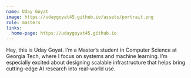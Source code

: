 ```yaml
---
name: Uday Goyat
image: https://udaygoyat45.github.io/assets/portrait.png
role: masters
links:
  home-page: https://udaygoyat45.github.io
---
```


Hey, this is Uday Goyat. I’m a Master’s student in Computer Science at Georgia Tech, where I focus on systems and machine learning. I’m especially excited about designing scalable infrastructure that helps bring cutting-edge AI research into real-world use.